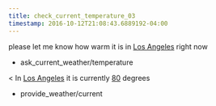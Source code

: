 ```yaml
---
title: check_current_temperature_03
timestamp: 2016-10-12T21:08:43.6889192-04:00
---
```




please let me know how warm it is in [Los Angeles](city) right now
* ask_current_weather/temperature

< In [Los Angeles](city) it is currently [80](temperature) degrees
* provide_weather/current
